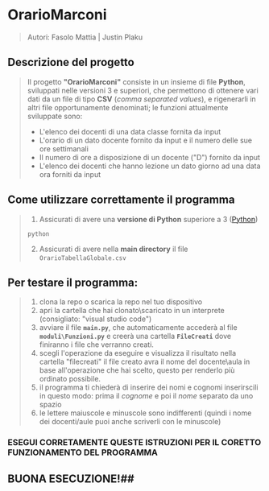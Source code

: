 # OrarioMarconi
> Autori: Fasolo Mattia | Justin Plaku

## Descrizione del progetto
> Il progetto **"OrarioMarconi"** consiste in un insieme di file **Python**, sviluppati nelle versioni 3 e superiori, che permettono di ottenere vari dati da un file di tipo **CSV** (*comma separated values*), e rigenerarli in altri file opportunamente denominati; le funzioni attualmente sviluppate sono:
> - L'elenco dei docenti di una data classe fornita da input
> - L'orario di un dato docente fornito da input e il numero delle sue ore settimanali
> - Il numero di ore a disposizione di un docente ("D") fornito da input
> - L'elenco dei docenti che hanno lezione un dato giorno ad una data ora forniti da input

## Come utilizzare correttamente il programma
> 1. Assicurati di avere una **versione di Python** superiore a 3 ([Python](https://python.org/downloads))
> ```
> python
> ```
> 2. Assicurati di avere nella **main directory** il file `OrarioTabellaGlobale.csv`
>
## Per testare il programma:
> 1. clona la repo o scarica la repo nel tuo dispositivo
> 2. apri la cartella che hai clonato\scaricato in un interprete (consigliato: "visual studio code")
> 3. avviare il file **`main.py`**, che automaticamente accederà al file **`moduli\Funzioni.py`** e creerà una cartella **`FileCreati`** dove finiranno i file che verranno creati.
> 4. scegli l'operazione da eseguire e visualizza il risultato nella cartella "filecreati" il file creato avra il nome del docente\aula in base all'operazione che hai scelto, questo per renderlo più ordinato possibile.
> 5. il programma ti chiederà di inserire dei nomi e cognomi inserirscili in questo modo: prima il *cognome* e poi il *nome* separato da uno spazio
> 6. le lettere maiuscole e minuscole sono indifferenti (quindi i nome dei docenti/aule puoi anche scriverli con le minuscole)

### ESEGUI CORRETAMENTE QUESTE ISTRUZIONI PER IL CORETTO FUNZIONAMENTO DEL PROGRAMMA 

## BUONA ESECUZIONE!##
